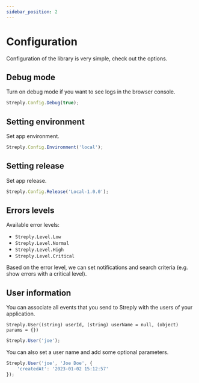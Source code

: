 ```yaml
---
sidebar_position: 2
---
```


# Configuration

Configuration of the library is very simple, check out the options.

## Debug mode

Turn on debug mode if you want to see logs in the browser console.

```js title="JavaScript" 
Streply.Config.Debug(true);
```

## Setting environment

Set app environment.

```js
Streply.Config.Environment('local');
```

## Setting release

Set app release.

```js
Streply.Config.Release('Local-1.0.0');
```

## Errors levels

Available error levels:

- `Streply.Level.Low`
- `Streply.Level.Normal`
- `Streply.Level.High`
- `Streply.Level.Critical`

Based on the error level, we can set notifications and search criteria (e.g. show errors with a critical level).

## User information

You can associate all events that you send to Streply with the users of your application.

`Streply.User((string) userId, (string) userName = null, (object) params = {})`

```js
Streply.User('joe');
```

You can also set a user name and add some optional parameters.

```js
Streply.User('joe', 'Joe Doe', {
    'createdAt': '2023-01-02 15:12:57'
});
```